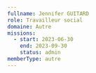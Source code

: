 ```yaml
---
fullname: Jennifer GUITARD
role: Travailleur social
domaine: Autre
missions:
  - start: 2023-06-30
    end: 2023-09-30
    status: admin
memberType: autre
---
```


